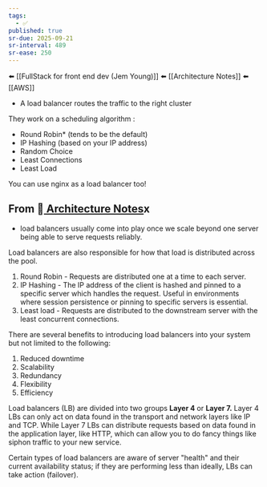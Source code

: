 ```yaml
---
tags:
  - ✅
published: true
sr-due: 2025-09-21
sr-interval: 489
sr-ease: 250
---
```

⬅️ [[FullStack for front end dev (Jem Young)]]
⬅️ [[Architecture Notes]]
⬅️ [[AWS]]

- A load balancer routes the traffic to the right cluster

They work on a scheduling algorithm :

- Round Robin* (tends to be the default)
- IP Hashing (based on your IP address)
- Random Choice
- Least Connections
- Least Load

You can use nginx as a load balancer too!

## From 🔗[ Architecture Notes](https://architecturenotes.co/load-balancers/)x
- load balancers usually come into play once we scale beyond one server being able to serve requests reliably.

Load balancers are also responsible for how that load is distributed across the pool.

1. Round Robin - Requests are distributed one at a time to each server.
2. IP Hashing - The IP address of the client is hashed and pinned to a specific server which handles the request. Useful in environments where session persistence or pinning to specific servers is essential.
3. Least load - Requests are distributed to the downstream server with the least concurrent connections.

There are several benefits to introducing load balancers into your system but not limited to the following:

1. Reduced downtime
2. Scalability
3. Redundancy
4. Flexibility
5. Efficiency

Load balancers (LB) are divided into two groups **Layer 4** or **Layer 7.** Layer 4 LBs can only act on data found in the transport and network layers like IP and TCP. While Layer 7 LBs can distribute requests based on data found in the application layer, like HTTP, which can allow you to do fancy things like siphon traffic to your new service.

Certain types of load balancers are aware of server "health" and their current availability status; if they are performing less than ideally, LBs can take action (failover).